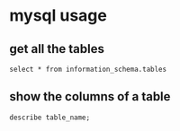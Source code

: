 # mysql usage

## get all the tables

```
select * from information_schema.tables
```

## show the columns of a table

```
describe table_name;
```
